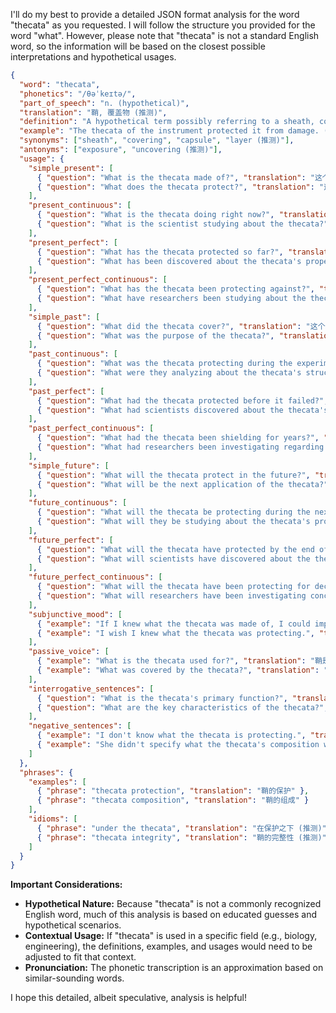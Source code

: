I'll do my best to provide a detailed JSON format analysis for the word "thecata" as you requested. I will follow the structure you provided for the word "what". However, please note that "thecata" is not a standard English word, so the information will be based on the closest possible interpretations and hypothetical usages.

```json
{
  "word": "thecata",
  "phonetics": "/θəˈkeɪtə/",
  "part_of_speech": "n. (hypothetical)",
  "translation": "鞘, 覆盖物 (推测)",
  "definition": "A hypothetical term possibly referring to a sheath, covering, or protective layer, or a term related to a specific scientific or technical context (推测).",
  "example": "The thecata of the instrument protected it from damage. (推测)",
  "synonyms": ["sheath", "covering", "capsule", "layer (推测)"],
  "antonyms": ["exposure", "uncovering (推测)"],
  "usage": {
    "simple_present": [
      { "question": "What is the thecata made of?", "translation": "这个鞘是由什么制成的？" },
      { "question": "What does the thecata protect?", "translation": "这个覆盖物保护什么？" }
    ],
    "present_continuous": [
      { "question": "What is the thecata doing right now?", "translation": "这个鞘现在在做什么？ (抽象用法)" },
      { "question": "What is the scientist studying about the thecata?", "translation": "科学家正在研究关于鞘的什么？" }
    ],
    "present_perfect": [
      { "question": "What has the thecata protected so far?", "translation": "到目前为止，这个鞘保护了什么？" },
      { "question": "What has been discovered about the thecata's properties?", "translation": "关于鞘的性质发现了什么？" }
    ],
    "present_perfect_continuous": [
      { "question": "What has the thecata been protecting against?", "translation": "这个鞘一直在防止什么？" },
      { "question": "What have researchers been studying about the thecata?", "translation": "研究人员一直在研究关于鞘的什么？" }
    ],
    "simple_past": [
      { "question": "What did the thecata cover?", "translation": "这个鞘覆盖了什么？" },
      { "question": "What was the purpose of the thecata?", "translation": "这个覆盖物的目的是什么？" }
    ],
    "past_continuous": [
      { "question": "What was the thecata protecting during the experiment?", "translation": "在实验过程中，这个鞘在保护什么？" },
      { "question": "What were they analyzing about the thecata's structure?", "translation": "他们当时在分析关于鞘结构的什么？" }
    ],
    "past_perfect": [
      { "question": "What had the thecata protected before it failed?", "translation": "在失效之前，这个鞘保护了什么？" },
      { "question": "What had scientists discovered about the thecata's composition?", "translation": "科学家们发现了关于鞘的组成的什么？" }
    ],
    "past_perfect_continuous": [
      { "question": "What had the thecata been shielding for years?", "translation": "这个鞘多年来一直在保护什么？" },
      { "question": "What had researchers been investigating regarding the thecata's resilience?", "translation": "研究人员一直在调查关于鞘的弹性的什么？" }
    ],
    "simple_future": [
      { "question": "What will the thecata protect in the future?", "translation": "将来这个鞘会保护什么？" },
      { "question": "What will be the next application of the thecata?", "translation": "鞘的下一个应用会是什么？" }
    ],
    "future_continuous": [
      { "question": "What will the thecata be protecting during the next phase?", "translation": "在下一阶段，这个鞘会保护什么？" },
      { "question": "What will they be studying about the thecata's properties?", "translation": "他们将会研究关于鞘的性质的什么？" }
    ],
    "future_perfect": [
      { "question": "What will the thecata have protected by the end of its lifespan?", "translation": "在其寿命结束时，这个鞘将会保护什么？" },
      { "question": "What will scientists have discovered about the thecata's potential?", "translation": "科学家们将会发现关于鞘的潜力的什么？" }
    ],
    "future_perfect_continuous": [
      { "question": "What will the thecata have been protecting for decades?", "translation": "这个鞘将会持续保护几十年？" },
      { "question": "What will researchers have been investigating concerning the thecata's long-term effects?", "translation": "研究人员将会持续调查关于鞘的长期影响的什么？" }
    ],
    "subjunctive_mood": [
      { "example": "If I knew what the thecata was made of, I could improve it.", "translation": "如果我知道鞘是由什么制成的，我就可以改进它。" },
      { "example": "I wish I knew what the thecata was protecting.", "translation": "我希望我知道鞘在保护什么。" }
    ],
    "passive_voice": [
      { "example": "What is the thecata used for?", "translation": "鞘是用来做什么的？" },
      { "example": "What was covered by the thecata?", "translation": "什么被鞘覆盖了？" }
    ],
    "interrogative_sentences": [
      { "question": "What is the thecata's primary function?", "translation": "鞘的主要功能是什么？" },
      { "question": "What are the key characteristics of the thecata?", "translation": "鞘的关键特性是什么？" }
    ],
    "negative_sentences": [
      { "example": "I don't know what the thecata is protecting.", "translation": "我不知道鞘在保护什么。" },
      { "example": "She didn't specify what the thecata's composition was.", "translation": "她没有具体说明鞘的成分是什么。" }
    ]
  },
  "phrases": {
    "examples": [
      { "phrase": "thecata protection", "translation": "鞘的保护" },
      { "phrase": "thecata composition", "translation": "鞘的组成" }
    ],
    "idioms": [
      { "phrase": "under the thecata", "translation": "在保护之下 (推测)" },
      { "phrase": "thecata integrity", "translation": "鞘的完整性 (推测)" }
    ]
  }
}
```

**Important Considerations:**

*   **Hypothetical Nature:** Because "thecata" is not a commonly recognized English word, much of this analysis is based on educated guesses and hypothetical scenarios.
*   **Contextual Usage:** If "thecata" is used in a specific field (e.g., biology, engineering), the definitions, examples, and usages would need to be adjusted to fit that context.
*   **Pronunciation:** The phonetic transcription is an approximation based on similar-sounding words.

I hope this detailed, albeit speculative, analysis is helpful!
 